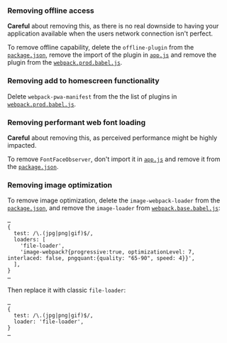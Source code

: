 ### Removing offline access

**Careful** about removing this, as there is no real downside to having your
application available when the users network connection isn't perfect.

To remove offline capability, delete the `offline-plugin` from the
[`package.json`](../../package.json), remove the import of the plugin in
[`app.js`](../../old-app/app.js) and remove the plugin from the
[`webpack.prod.babel.js`](../../internals/webpack/webpack.prod.babel.js).

### Removing add to homescreen functionality

Delete `webpack-pwa-manifest` from the the list of plugins in
[`webpack.prod.babel.js`](../../internals/webpack/webpack.prod.babel.js).

### Removing performant web font loading

**Careful** about removing this, as perceived performance might be highly impacted.

To remove `FontFaceObserver`, don't import it in [`app.js`](../../old-app/app.js) and
remove it from the [`package.json`](../../package.json).

### Removing image optimization

To remove image optimization, delete the `image-webpack-loader` from the
[`package.json`](../../package.json), and remove the `image-loader` from [`webpack.base.babel.js`](../../internals/webpack/webpack.base.babel.js):

```
…
{
  test: /\.(jpg|png|gif)$/,
  loaders: [
    'file-loader',
    'image-webpack?{progressive:true, optimizationLevel: 7, interlaced: false, pngquant:{quality: "65-90", speed: 4}}',
  ],
}
…
```

Then replace it with classic `file-loader`:

```
…
{
  test: /\.(jpg|png|gif)$/,
  loader: 'file-loader',
}
…
```
